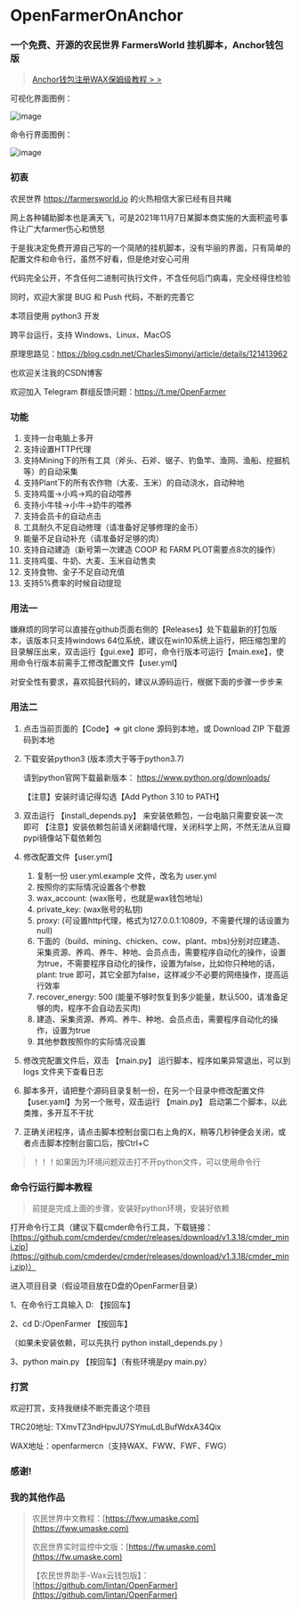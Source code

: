 # OpenFarmerOnAnchor

### 一个免费、开源的农民世界 FarmersWorld 挂机脚本，Anchor钱包版

>[Anchor钱包注册WAX保姆级教程 > >](https://fww.umaske.com/anchor-qian-bao/anchor-qian-bao-zhu-ce-wax-bao-mu-ji-jiao-cheng)

可视化界面图例：

![image](https://static.umaske.com/20211231114315.png)

命令行界面图例：

![image](https://static.umaske.com/20211231114612.png)

### 初衷

农民世界 https://farmersworld.io 的火热相信大家已经有目共睹

网上各种辅助脚本也是满天飞，可是2021年11月7日某脚本商实施的大面积盗号事件让广大farmer伤心和愤怒

于是我决定免费开源自己写的一个简陋的挂机脚本，没有华丽的界面，只有简单的配置文件和命令行，虽然不好看，但是绝对安心可用

代码完全公开，不含任何二进制可执行文件，不含任何后门病毒，完全经得住检验

同时，欢迎大家提 BUG 和 Push 代码，不断的完善它

本项目使用 python3  开发

跨平台运行，支持 Windows、Linux、MacOS

原理思路见：https://blog.csdn.net/CharlesSimonyi/article/details/121413962

也欢迎关注我的CSDN博客

欢迎加入 Telegram 群组反馈问题：https://t.me/OpenFarmer

### 功能

1. 支持一台电脑上多开
2. 支持设置HTTP代理
3. 支持Mining下的所有工具（斧头、石斧、锯子、钓鱼竿、渔网、渔船、挖掘机等）的自动采集
4. 支持Plant下的所有农作物（大麦、玉米）的自动浇水，自动种地
5. 支持鸡蛋->小鸡->鸡的自动喂养
6. 支持小牛犊->小牛->奶牛的喂养
7. 支持会员卡的自动点击
8. 工具耐久不足自动修理（请准备好足够修理的金币）
9. 能量不足自动补充（请准备好足够的肉）
10. 支持自动建造（新号第一次建造 COOP 和 FARM PLOT需要点8次的操作）
11. 支持鸡蛋、牛奶、大麦、玉米自动售卖
12. 支持食物、金子不足自动充值
13. 支持5%费率的时候自动提现

### 用法一

嫌麻烦的同学可以直接在github页面右侧的【Releases】处下载最新的打包版本，该版本只支持windows 64位系统，建议在win10系统上运行，把压缩包里的目录解压出来，双击运行【gui.exe】即可，命令行版本可运行【main.exe】，使用命令行版本前需手工修改配置文件【user.yml】

对安全性有要求，喜欢捣鼓代码的，建议从源码运行，根据下面的步骤一步步来

### 用法二

1. 点击当前页面的【Code】=> git clone 源码到本地，或 Download ZIP 下载源码到本地
2. 下载安装python3 (版本须大于等于python3.7)
   
   请到python官网下载最新版本：
   https://www.python.org/downloads/
   
   【注意】安装时请记得勾选【Add Python 3.10 to PATH】
3. 双击运行 【install_depends.py】 来安装依赖包，一台电脑只需要安装一次即可
   【注意】安装依赖包前请关闭翻墙代理，关闭科学上网，不然无法从豆瓣pypi镜像站下载依赖包

4. 修改配置文件【user.yml】 
   1. 复制一份 user.yml.example 文件，改名为 user.yml
   2. 按照你的实际情况设置各个参数
   3. wax_account: (wax账号，也就是wax钱包地址)
   4. private_key: (wax账号的私钥)
   4. proxy: (可设置http代理，格式为127.0.0.1:10809，不需要代理的话设置为null)
   5. 下面的（build、mining、chicken、cow、plant、mbs)分别对应建造、采集资源、养鸡、养牛、种地、会员点击，需要程序自动化的操作，设置为true，不需要程序自动化的操作，设置为false，比如你只种地的话，plant: true 即可，其它全部为false，这样减少不必要的网络操作，提高运行效率 
   6. recover_energy: 500 (能量不够时恢复到多少能量，默认500，请准备足够的肉，程序不会自动去买肉)
   7. 建造、采集资源、养鸡、养牛、种地、会员点击，需要程序自动化的操作，设置为true
   8. 其他参数按照你的实际情况设置
   
5. 修改完配置文件后，双击 【main.py】 运行脚本，程序如果异常退出，可以到 logs 文件夹下查看日志
9. 脚本多开，请把整个源码目录复制一份，在另一个目录中修改配置文件【user.yaml】为另一个账号，双击运行 【main.py】 启动第二个脚本，以此类推，多开互不干扰
10. 正确关闭程序，请点击脚本控制台窗口右上角的X，稍等几秒钟便会关闭，或者点击脚本控制台窗口后，按Ctrl+C


>！！！如果因为环境问题双击打不开python文件，可以使用命令行


### 命令行运行脚本教程

>前提是完成上面的步骤，安装好python环境，安装好依赖

打开命令行工具（建议下载cmder命令行工具，下载链接：[https://github.com/cmderdev/cmder/releases/download/v1.3.18/cmder_mini.zip](https://github.com/cmderdev/cmder/releases/download/v1.3.18/cmder_mini.zip)）

进入项目目录（假设项目放在D盘的OpenFarmer目录）

1、在命令行工具输入  D: 【按回车】

2、cd D:/OpenFarmer 【按回车】

（如果未安装依赖，可以先执行 python install_depends.py ）

3、python main.py 【按回车】（有些环境是py main.py）



### 打赏

欢迎打赏，支持我继续不断完善这个项目

TRC20地址: TXmvTZ3ndHpvJU7SYmuLdLBufWdxA34Qix

WAX地址：openfarmercn（支持WAX、FWW、FWF、FWG）

### 感谢!

### 我的其他作品

> 农民世界中文教程：[https://fww.umaske.com](https://fww.umaske.com)
>
> 农民世界实时监控中文版：[https://fw.umaske.com](https://fw.umaske.com)
>
>【农民世界助手-Wax云钱包版】：[https://github.com/lintan/OpenFarmer](https://github.com/lintan/OpenFarmer)